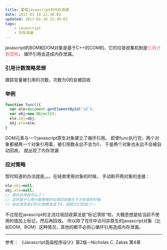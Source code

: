 ```yaml
---
title: 警惕javascript的内存泄漏
date: 2017-01-18 21:38:03
updated: 2017-01-18 21:38:03
tags:
    - javascript
    - 内存泄漏
---
```

javascript的BOM和DOM对象是基于C++的COM的，它的垃圾收集机制是<font color=#e06c75>引用计数策略</font>，
循环引用会造成内存泄漏。
### 引用计数策略思想
跟踪变量被引用的次数，次数为0的会被回收
### 举例
<!-- more -->
```javascript
function func(){
  var ele=document.getElementById('id');
  var obj=new Object();
  ele.obj=obj;
  obj.ele=ele;
}

```
DOM元素与一个javascript原生对象建立了循环引用。
即使func执行完，两个对象都被两一个对象引用着，被引用数永远不会为0，
于是两个对象也永远不会被自动回收。
就出现了内存泄漏
### 应对策略
暂时知道的办法就是。。。在结束使用对象的时候，
手动断开两对象的连接：
```javascript
ele.obj=null;
obj.ele=null;
// 是的这样就可以了！
// 这样基于引用计数策略的垃圾回收器在下次检查的时候
// 就会发现他们的引用数变成了0，就把它们回收了~~
```
不过现在javascript的主流垃圾回收算法是“标记清除”啦，大概思想是给当前不使用的值加上标记，然后再回收。
所以除了在IE中访问非原生的javascript对象（比如DOM、BOM）这种情况，其他的都不必担心循环引用造成内存泄漏。
**********
参考：
《Javascript高级程序设计》第2版--Nicholas C. Zakas 第4章
